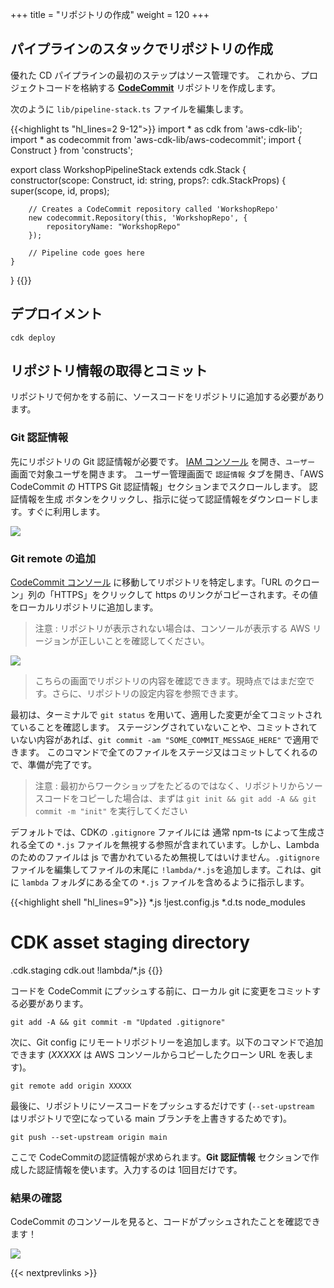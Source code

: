+++
title = "リポジトリの作成"
weight = 120
+++

## パイプラインのスタックでリポジトリの作成
優れた CD パイプラインの最初のステップはソース管理です。
これから、プロジェクトコードを格納する [**CodeCommit**](https://aws.amazon.com/jp/codecommit/) リポジトリを作成します。

次のように `lib/pipeline-stack.ts` ファイルを編集します。

{{<highlight ts "hl_lines=2 9-12">}}
import * as cdk from 'aws-cdk-lib';
import * as codecommit from 'aws-cdk-lib/aws-codecommit';
import { Construct } from 'constructs';

export class WorkshopPipelineStack extends cdk.Stack {
    constructor(scope: Construct, id: string, props?: cdk.StackProps) {
        super(scope, id, props);

        // Creates a CodeCommit repository called 'WorkshopRepo'
        new codecommit.Repository(this, 'WorkshopRepo', {
            repositoryName: "WorkshopRepo"
        });

        // Pipeline code goes here
    }
}
{{</highlight>}}

## デプロイメント

```
cdk deploy
```

## リポジトリ情報の取得とコミット
リポジトリで何かをする前に、ソースコードをリポジトリに追加する必要があります。

### Git 認証情報
先にリポジトリの Git 認証情報が必要です。
[IAM コンソール](https://console.aws.amazon.com/iam) を開き、`ユーザー` 画面で対象ユーザを開きます。
ユーザー管理画面で `認証情報` タブを開き、「AWS CodeCommit の HTTPS Git 認証情報」セクションまでスクロールします。
認証情報を生成 ボタンをクリックし、指示に従って認証情報をダウンロードします。すぐに利用します。

![](./git-cred.png)

### Git remote の追加
[CodeCommit コンソール](https://console.aws.amazon.com/codesuite/codecommit/repositories) に移動してリポジトリを特定します。「URL のクローン」列の「HTTPS」をクリックして https のリンクがコピーされます。その値をローカルリポジトリに追加します。

> 注意 : リポジトリが表示されない場合は、コンソールが表示する AWS リージョンが正しいことを確認してください。

![](./clone-repo.png)

> こちらの画面でリポジトリの内容を確認できます。現時点ではまだ空です。さらに、リポジトリの設定内容を参照できます。


最初は、ターミナルで `git status` を用いて、適用した変更が全てコミットされていることを確認します。
ステージングされていないことや、コミットされていない内容があれば、`git commit -am "SOME_COMMIT_MESSAGE_HERE"` で適用できます。
このコマンドで全てのファイルをステージ又はコミットしてくれるので、準備が完了です。

> 注意 : 最初からワークショップをたどるのではなく、リポジトリからソースコードをコピーした場合は、まずは `git init && git add -A && git commit -m "init"` を実行してください

デフォルトでは、CDKの `.gitignore` ファイルには 通常 npm-ts によって生成される全ての `*.js` ファイルを無視する参照が含まれています。しかし、Lambda のためのファイルは js で書かれているため無視してはいけません。`.gitignore` ファイルを編集してファイルの末尾に `!lambda/*.js`を追加します。これは、git に `lambda` フォルダにある全ての `*.js` ファイルを含めるように指示します。

{{<highlight shell "hl_lines=9">}}
*.js
!jest.config.js
*.d.ts
node_modules

# CDK asset staging directory
.cdk.staging
cdk.out
!lambda/*.js
{{</highlight>}}

コードを CodeCommit にプッシュする前に、ローカル git に変更をコミットする必要があります。

```
git add -A && git commit -m "Updated .gitignore"
```

次に、Git config にリモートリポジトリーを追加します。以下のコマンドで追加できます (*XXXXX* は AWS コンソールからコピーしたクローン URL を表します)。

```
git remote add origin XXXXX
```

最後に、リポジトリにソースコードをプッシュするだけです (`--set-upstream` はリポジトリで空になっている main ブランチを上書きするためです)。

```
git push --set-upstream origin main
```

ここで CodeCommitの認証情報が求められます。**Git 認証情報** セクションで作成した認証情報を使います。入力するのは 1回目だけです。

### 結果の確認
CodeCommit のコンソールを見ると、コードがプッシュされたことを確認できます！

![](./repo-code.png)

{{< nextprevlinks >}}